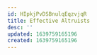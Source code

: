 ```yaml
---
id: HIpkjPvDSBnulqEqzvjqR
title: Effective Altruists
desc: ''
updated: 1639759165196
created: 1639759165196
---
```


